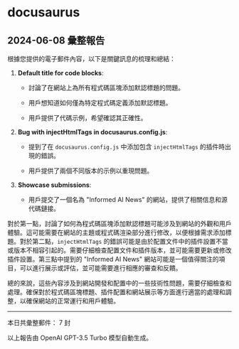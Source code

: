 # docusaurus

## 2024-06-08 彙整報告

根據您提供的電子郵件內容，以下是關鍵訊息的梳理和總結：



1. **Default title for code blocks**:

   - 討論了在網站上為所有程式碼區塊添加默認標題的問題。

   - 用戶想知道如何僅為特定程式碼定義添加默認標題。

   - 用戶提供了代碼示例，希望確認其正確性。



2. **Bug with injectHtmlTags in docusaurus.config.js**:

   - 提到了在 `docusaurus.config.js` 中添加包含 `injectHtmlTags` 的插件時出現的錯誤。

   - 用戶提供了兩個不同版本的示例以重現問題。



3. **Showcase submissions**:

   - 用戶提交了一個名為 "Informed AI News" 的網站，提供了相關信息和源代碼鏈接。



對於第一點，討論了如何為程式碼區塊添加默認標題可能涉及到網站的外觀和用戶體驗。這可能需要在網站的主題或程式碼渲染部分進行修改，以便根據需求添加標題。對於第二點，`injectHtmlTags` 的錯誤可能是由於配置文件中的插件設置不當或版本不相容引起的。需要仔細檢查配置文件和插件版本，並可能需要更新或修改插件設置。第三點中提到的 "Informed AI News" 網站可能是一個值得關注的項目，可以進行展示或評估，並可能需要進行相應的審查和反饋。



總的來說，這些內容涉及到網站開發和配置中的一些技術性問題，需要仔細檢查和處理。確保對於程式碼區塊標題、插件配置和網站展示等方面進行適當的處理和調整，以確保網站的正常運行和用戶體驗。



---



本日共彙整郵件： 7 封



以上報告由 OpenAI GPT-3.5 Turbo 模型自動生成。